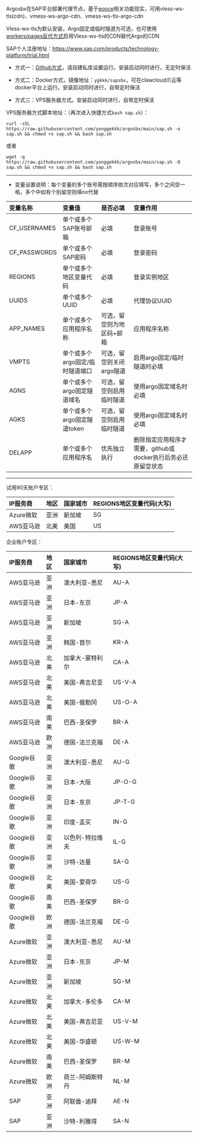 Argosbx在SAP平台部署代理节点，基于[eooce](https://github.com/eooce/Auto-deploy-sap-and-keepalive)相关功能现实，可用vless-ws-tls(cdn)、vmess-ws-argo-cdn、vmess-ws-tls-argo-cdn

Vless-ws-tls为默认安装，Argo固定或临时隧道为可选，也可使用[workers/pages反代方式](https://github.com/yonggekkk/argosbx/blob/main/_worker.js)启用Vless-ws-tls的CDN替代Argo的CDN

SAP个人注册地址：https://www.sap.com/products/technology-platform/trial.html

* 方式一：[Github方式](https://github.com/yonggekkk/argosbx/blob/main/.github/workflows/main.yml)，请自建私库设置运行。安装启动同时进行，无定时保活

* 方式二：Docker方式，镜像地址：```ygkkk/sapsbx```，可在clawcloud爪云等docker平台上运行。安装启动同时进行，自带定时保活

* 方式三：VPS服务器方式。安装启动同时进行，自带定时保活

VPS服务器方式脚本地址：（再次进入快捷方式```bash sap.sh```）：

```curl -sSL https://raw.githubusercontent.com/yonggekkk/argosbx/main/sap.sh -o sap.sh && chmod +x sap.sh && bash sap.sh```

或者

```wget -q https://raw.githubusercontent.com/yonggekkk/argosbx/main/sap.sh -O sap.sh && chmod +x sap.sh && bash sap.sh```

----------------------------------------- 

* 变量设置说明：每个变量的多个账号需按顺序依次对应填写，多个之间空一格，多个中如有个别留空则填no代替
  
| 变量名称 | 变量值 | 是否必填 | 变量作用 |
| :----- | :-------- | :-------- | :--- |
| CF_USERNAMES | 单个或多个SAP账号邮箱  | 必填  | 登录账号 |
| CF_PASSWORDS | 单个或多个SAP密码  | 必填  | 登录密码 |
| REGIONS | 单个或多个地区变量代码 | 必填 | 登录实例地区 |
| UUIDS | 单个或多个UUID | 必填 | 代理协议UUID |
| APP_NAMES | 单个或多个应用程序名称 | 可选，留空则为地区码+邮箱 | 应用程序名称 |
| VMPTS | 单个或多个argo固定/临时隧道端口| 可选，留空则关闭argo隧道  | 启用argo固定/临时隧道时必填 |
| AGNS  | 单个或多个argo固定隧道域名 | 可选，留空则启用临时隧道  | 使用argo固定域名时必填 |
| AGKS | 单个或多个argo固定隧道token | 可选，留空则启用临时隧道  | 使用argo固定域名时必填 |
| DELAPP | 单个或多个应用程序名 | 优先独立执行 | 删除指定应用程序才需要，github或docker执行后务必还原留空状态 |


---------------------------------------

 试用90天账户专区：

| IP服务商 | 地区      | 国家城市  | REGIONS地区变量代码(大写) |
| :----- | :-------- | :-------- | :--- |
| Azure微软   | 亚洲      | 新加坡    | SG   |
| AWS亚马逊 | 北美      | 美国      | US   |


 企业账户专区：

| IP服务商 | 地区      | 国家城市    | REGIONS地区变量代码(大写)    |
| :----- | :-------- | :---------- | :------ |
| AWS亚马逊 | 亚洲      | 澳大利亚-悉尼 | AU-A    |
| AWS亚马逊 | 亚洲      | 日本-东京    | JP-A    |
| AWS亚马逊 | 亚洲      | 新加坡      | SG-A    |
| AWS亚马逊 | 亚洲      | 韩国-首尔    | KR-A    |
| AWS亚马逊 | 北美      | 加拿大-蒙特利尔 | CA-A    |
| AWS亚马逊 | 北美      | 美国-弗吉尼亚 | US-V-A  |
| AWS亚马逊 | 北美      | 美国-俄勒冈   | US-O-A  |
| AWS亚马逊 | 南美      | 巴西-圣保罗   | BR-A    |
| AWS亚马逊 | 欧洲      | 德国-法兰克福 | DE-A    |
| Google谷歌   | 亚洲      | 澳大利亚-悉尼 | AU-G    |
| Google谷歌   | 亚洲      | 日本-大阪    | JP-O-G  |
| Google谷歌   | 亚洲      | 日本-东京    | JP-T-G  |
| Google谷歌   | 亚洲      | 印度-孟买    | IN-G    |
| Google谷歌   | 亚洲      | 以色列-特拉维夫 | IL-G    |
| Google谷歌   | 亚洲      | 沙特-达曼    | SA-G    |
| Google谷歌   | 北美      | 美国-爱荷华  | US-G    |
| Google谷歌   | 南美      | 巴西-圣保罗  | BR-G    |
| Google谷歌   | 欧洲      | 德国-法兰克福 | DE-G    |
| Azure微软   | 亚洲      | 澳大利亚-悉尼 | AU-M    |
| Azure微软   | 亚洲      | 日本-东京    | JP-M    |
| Azure微软   | 亚洲      | 新加坡      | SG-M    |
| Azure微软   | 北美      | 加拿大-多伦多 | CA-M    |
| Azure微软   | 北美      | 美国-弗吉尼亚 | US-V-M  |
| Azure微软   | 北美      | 美国-华盛顿   | US-W-M  |
| Azure微软   | 南美      | 巴西-圣保罗  | BR-M    |
| Azure微软   | 欧洲      | 荷兰-阿姆斯特丹 | NL-M    |
| SAP    | 亚洲      | 阿联酋-迪拜  | AE-N    |
| SAP    | 亚洲      | 沙特-利雅得  | SA-N    |
